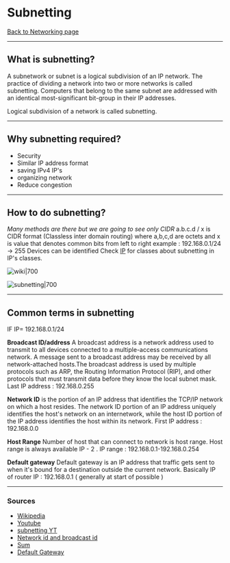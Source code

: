 # Subnetting
[Back to Networking page](Networking.md)
- --
## What is subnetting?
A subnetwork or subnet is a logical subdivision of an IP network. The practice of dividing a network into two or more networks is called subnetting. Computers that belong to the same subnet are addressed with an identical most-significant bit-group in their IP addresses. 

Logical subdivision of a network is called subnetting.
- --
## Why subnetting required?
- Security
- Similar IP address format
- saving IPv4 IP's
- organizing network
- Reduce congestion
- --
## How to do subnetting?
*Many methods are there but we are going to see only CIDR*
a.b.c.d / x is CIDR format (Classless inter domain routing)
where a,b,c,d are octets and x is value that denotes common bits from left to right
example : 192.168.0.1/24 -> 255 Devices can be identified
Check [IP](IP.md) for classes about subnetting in IP's classes.

![wiki|700](https://upload.wikimedia.org/wikipedia/commons/b/b3/Subnetting_Concept.svg)

![subnetting|700](https://miro.medium.com/max/1400/0*xvktLgjkeydPSp5M.png)
- --
## Common terms in subnetting
IF IP= 192.168.0.1/24

**Broadcast ID/address**
A broadcast address is a network address used to transmit to all devices connected to a multiple-access communications network. A message sent to a broadcast address may be received by all network-attached hosts.The broadcast address is used by multiple protocols such as ARP, the Routing Information Protocol (RIP), and other protocols that must transmit data before they know the local subnet mask.
Last IP address : 192.168.0.255

**Network ID** is the portion of an IP address that identifies the TCP/IP network on which a host resides. The network ID portion of an IP address uniquely identifies the host's network on an internetwork, while the host ID portion of the IP address identifies the host within its network.
First IP address : 192.168.0.0

**Host Range**
Number of host that can connect to network is host range.
Host range is always available IP - 2 .
IP range : 192.168.0.1-192.168.0.254

**Default gateway**
Default gateway is an IP address that traffic gets sent to when it's bound for a destination outside the current network. Basically IP of router
IP : 192.168.0.1 ( generally at start of possible )
- --
### Sources
- [Wikipedia](https://en.wikipedia.org/wiki/Subnetwork)
- [Youtube](https://youtu.be/OqsXzkXfwRw)
- [subnetting YT](https://www.youtube.com/watch?v=ecCuyq-Wprc)
- [Network id and broadcast id](https://www.youtube.com/watch?v=uHabBNAFakA)
- [Sum](https://youtu.be/vTzrn_M77mo)
- [Default Gateway](https://youtu.be/pCcJFdYNamc)